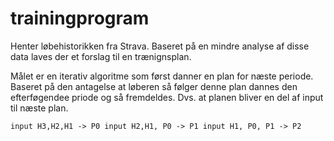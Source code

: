 # trainingprogram

Henter løbehistorikken fra Strava.
Baseret på en mindre analyse af disse data laves der et forslag til en trænignsplan.

Målet er en iterativ algoritme som først danner en plan for næste periode. 
Baseret på den antagelse at løberen så følger denne plan dannes den efterføgendee priode og så fremdeldes.
Dvs. at planen bliver en del af input til næste plan.

`
input H3,H2,H1 -> P0
input H2,H1, P0 -> P1
input H1, P0, P1 -> P2 
`